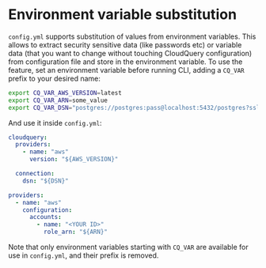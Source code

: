 # Environment variable substitution

`config.yml` supports substitution of values from environment variables. This allows to extract security sensitive data (like passwords etc) or variable data (that you want to change without touching CloudQuery configuration) from configuration file and store in the environment variable. To use the feature, set an environment variable before running CLI, adding a `CQ_VAR` prefix to your desired name:

```bash
export CQ_VAR_AWS_VERSION=latest
export CQ_VAR_ARN=some_value
export CQ_VAR_DSN="postgres://postgres:pass@localhost:5432/postgres?sslmode=disable"
```

And use it inside `config.yml`:

```yml
cloudquery:
  providers:
    - name: "aws"
      version: "${AWS_VERSION}"

  connection:
    dsn: "${DSN}"

providers:
  - name: "aws"
    configuration:
      accounts:
        - name: "<YOUR ID>"
          role_arn: "${ARN}"
```

Note that only environment variables starting with `CQ_VAR` are available for use in `config.yml`, and their prefix is removed.
